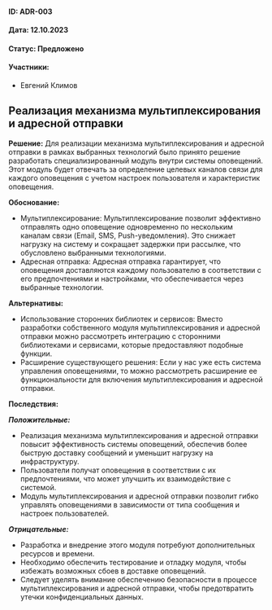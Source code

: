#### ID: ADR-003

#### Дата: 12.10.2023

#### Статус: Предложено

#### Участники:
* Евгений Климов

## Реализация механизма мультиплексирования и адресной отправки

**Решение:** Для реализации механизма мультиплексирования и адресной отправки в рамках выбранных технологий было принято решение разработать специализированный модуль внутри системы оповещений. Этот модуль будет отвечать за определение целевых каналов связи для каждого оповещения с учетом настроек пользователя и характеристик оповещения.

**Обоснование:**
- Мультиплексирование: Мультиплексирование позволит эффективно отправлять одно оповещение одновременно по нескольким каналам связи (Email, SMS, Push-уведомления). Это снижает нагрузку на систему и сокращает задержки при рассылке, что обусловлено выбранными технологиями.
- Адресная отправка: Адресная отправка гарантирует, что оповещения доставляются каждому пользователю в соответствии с его предпочтениями и настройками, что обеспечивается через выбранные технологии.

**Альтернативы:**
- Использование сторонних библиотек и сервисов: Вместо разработки собственного модуля мультиплексирования и адресной отправки можно рассмотреть интеграцию с сторонними библиотеками и сервисами, которые предоставляют подобные функции.
- Расширение существующего решения: Если у нас уже есть система управления оповещениями, то можно рассмотреть расширение ее функциональности для включения мультиплексирования и адресной отправки.

**Последствия:**

***Положительные:***
- Реализация механизма мультиплексирования и адресной отправки повысит эффективность системы оповещений, обеспечив более быструю доставку сообщений и уменьшит нагрузку на инфраструктуру.
- Пользователи получат оповещения в соответствии с их предпочтениями, что может улучшить их взаимодействие с системой.
- Модуль мультиплексирования и адресной отправки позволит гибко управлять оповещениями в зависимости от типа сообщения и настроек пользователей.

***Отрицательные:***
- Разработка и внедрение этого модуля потребуют дополнительных ресурсов и времени.
- Необходимо обеспечить тестирование и отладку модуля, чтобы избежать возможных сбоев в доставке оповещений.
- Следует уделять внимание обеспечению безопасности в процессе мультиплексирования и адресной отправки, чтобы предотвратить утечки конфиденциальных данных.
